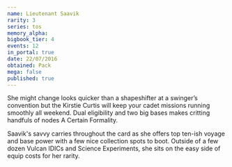 ```yaml
---
name: Lieutenant Saavik
rarity: 3
series: tos
memory_alpha:
bigbook_tier: 4
events: 12
in_portal: true
date: 22/07/2016
obtained: Pack
mega: false
published: true
---
```


She might change looks quicker than a shapeshifter at a swinger’s convention but the Kirstie Curtis will keep your cadet missions running smoothly all weekend. Dual eligibility and two big bases makes critting handfuls of nodes A Certain Formality.

Saavik's savvy carries throughout the card as she offers top ten-ish voyage and base power with a few nice collection spots to boot. Outside of a few dozen Vulcan IDICs and Science Experiments, she sits on the easy side of equip costs for her rarity.
